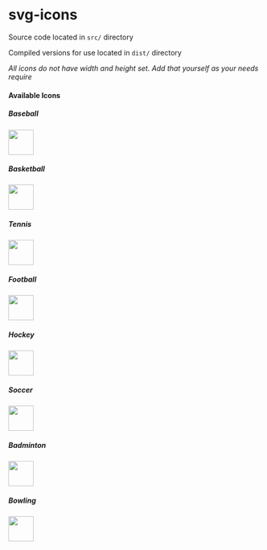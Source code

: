 # svg-icons

Source code located in `src/` directory

Compiled versions for use located in `dist/` directory

*All icons do not have width and height set. Add that yourself as your needs require*

#### Available Icons

##### Baseball
<img src="https://cdn.rawgit.com/linusmarco/svg-icons/master/dist/baseball.svg" width="50" height="50">

##### Basketball
<img src="https://cdn.rawgit.com/linusmarco/svg-icons/master/dist/basketball.svg" width="50" height="50">

##### Tennis
<img src="https://cdn.rawgit.com/linusmarco/svg-icons/master/dist/tennis.svg" width="50" height="50">

##### Football
<img src="https://cdn.rawgit.com/linusmarco/svg-icons/master/dist/football.svg" width="50" height="50">

##### Hockey
<img src="https://cdn.rawgit.com/linusmarco/svg-icons/master/dist/hockey.svg" width="50" height="50">

##### Soccer
<img src="https://cdn.rawgit.com/linusmarco/svg-icons/master/dist/soccer.svg" width="50" height="50">

##### Badminton
<img src="https://cdn.rawgit.com/linusmarco/svg-icons/master/dist/badminton.svg" width="50" height="50">

##### Bowling
<img src="https://cdn.rawgit.com/linusmarco/svg-icons/master/dist/bowling.svg" width="50" height="50">

